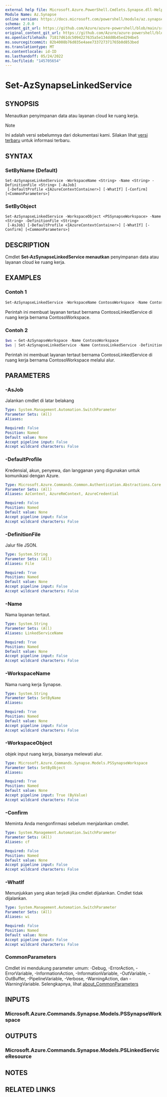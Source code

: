 ```yaml
---
external help file: Microsoft.Azure.PowerShell.Cmdlets.Synapse.dll-Help.xml
Module Name: Az.Synapse
online version: https://docs.microsoft.com/powershell/module/az.synapse/set-azsynapselinkedservice
schema: 2.0.0
content_git_url: https://github.com/Azure/azure-powershell/blob/main/src/Synapse/Synapse/help/Set-AzSynapseLinkedService.md
original_content_git_url: https://github.com/Azure/azure-powershell/blob/main/src/Synapse/Synapse/help/Set-AzSynapseLinkedService.md
ms.openlocfilehash: 71817d61dc5094227635a5e134dd0b45ed294be5
ms.sourcegitcommit: 82b4008b76d035e4aee733727371765b0d853bed
ms.translationtype: MT
ms.contentlocale: id-ID
ms.lasthandoff: 05/24/2022
ms.locfileid: "145705654"
---
```

# Set-AzSynapseLinkedService

## SYNOPSIS
Menautkan penyimpanan data atau layanan cloud ke ruang kerja.

> [!NOTE]
>Ini adalah versi sebelumnya dari dokumentasi kami. Silakan lihat [versi terbaru](/powershell/module/az.synapse/set-azsynapselinkedservice) untuk informasi terbaru.

## SYNTAX

### SetByName (Default)
```
Set-AzSynapseLinkedService -WorkspaceName <String> -Name <String> -DefinitionFile <String> [-AsJob]
 [-DefaultProfile <IAzureContextContainer>] [-WhatIf] [-Confirm] [<CommonParameters>]
```

### SetByObject
```
Set-AzSynapseLinkedService -WorkspaceObject <PSSynapseWorkspace> -Name <String> -DefinitionFile <String>
 [-AsJob] [-DefaultProfile <IAzureContextContainer>] [-WhatIf] [-Confirm] [<CommonParameters>]
```

## DESCRIPTION
Cmdlet **Set-AzSynapseLinkedService menautkan** penyimpanan data atau layanan cloud ke ruang kerja.

## EXAMPLES

### Contoh 1
```powershell
Set-AzSynapseLinkedService -WorkspaceName ContosoWorkspace -Name ContosoLinkedService -DefinitionFile "C:\\samples\\LinkedService.json"
```

Perintah ini membuat layanan tertaut bernama ContosoLinkedService di ruang kerja bernama ContosoWorkspace.

### Contoh 2
```powershell
$ws = Get-AzSynapseWorkspace -Name ContosoWorkspace
$ws | Set-AzSynapseLinkedService -Name ContosoLinkedService -DefinitionFile "C:\\samples\\LinkedService.json"
```

Perintah ini membuat layanan tertaut bernama ContosoLinkedService di ruang kerja bernama ContosoWorkspace melalui alur.

## PARAMETERS

### -AsJob
Jalankan cmdlet di latar belakang

```yaml
Type: System.Management.Automation.SwitchParameter
Parameter Sets: (All)
Aliases:

Required: False
Position: Named
Default value: None
Accept pipeline input: False
Accept wildcard characters: False
```

### -DefaultProfile
Kredensial, akun, penyewa, dan langganan yang digunakan untuk komunikasi dengan Azure.

```yaml
Type: Microsoft.Azure.Commands.Common.Authentication.Abstractions.Core.IAzureContextContainer
Parameter Sets: (All)
Aliases: AzContext, AzureRmContext, AzureCredential

Required: False
Position: Named
Default value: None
Accept pipeline input: False
Accept wildcard characters: False
```

### -DefinitionFile
Jalur file JSON.

```yaml
Type: System.String
Parameter Sets: (All)
Aliases: File

Required: True
Position: Named
Default value: None
Accept pipeline input: False
Accept wildcard characters: False
```

### -Name
Nama layanan tertaut.

```yaml
Type: System.String
Parameter Sets: (All)
Aliases: LinkedServiceName

Required: True
Position: Named
Default value: None
Accept pipeline input: False
Accept wildcard characters: False
```

### -WorkspaceName
Nama ruang kerja Synapse.

```yaml
Type: System.String
Parameter Sets: SetByName
Aliases:

Required: True
Position: Named
Default value: None
Accept pipeline input: False
Accept wildcard characters: False
```

### -WorkspaceObject
objek input ruang kerja, biasanya melewati alur.

```yaml
Type: Microsoft.Azure.Commands.Synapse.Models.PSSynapseWorkspace
Parameter Sets: SetByObject
Aliases:

Required: True
Position: Named
Default value: None
Accept pipeline input: True (ByValue)
Accept wildcard characters: False
```

### -Confirm
Meminta Anda mengonfirmasi sebelum menjalankan cmdlet.

```yaml
Type: System.Management.Automation.SwitchParameter
Parameter Sets: (All)
Aliases: cf

Required: False
Position: Named
Default value: None
Accept pipeline input: False
Accept wildcard characters: False
```

### -WhatIf
Menunjukkan yang akan terjadi jika cmdlet dijalankan.
Cmdlet tidak dijalankan.

```yaml
Type: System.Management.Automation.SwitchParameter
Parameter Sets: (All)
Aliases: wi

Required: False
Position: Named
Default value: None
Accept pipeline input: False
Accept wildcard characters: False
```

### CommonParameters
Cmdlet ini mendukung parameter umum: -Debug, -ErrorAction, -ErrorVariable, -InformationAction, -InformationVariable, -OutVariable, -OutBuffer, -PipelineVariable, -Verbose, -WarningAction, dan -WarningVariable. Selengkapnya, lihat [about_CommonParameters](http://go.microsoft.com/fwlink/?LinkID=113216)

## INPUTS

### Microsoft.Azure.Commands.Synapse.Models.PSSynapseWorkspace

## OUTPUTS

### Microsoft.Azure.Commands.Synapse.Models.PSLinkedServiceResource

## NOTES

## RELATED LINKS
